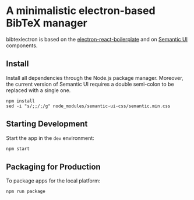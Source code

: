 # A minimalistic electron-based BibTeX manager

bibtexlectron is based on the [electron-react-boilerplate](https://github.com/electron-react-boilerplate/electron-react-boilerplate) and on [Semantic UI](https://react.semantic-ui.com/) components.


## Install

Install all dependencies through the Node.js package manager. Moreover, the current version of Semantic UI requires a double semi-colon to be replaced with a single one.

```
npm install
sed -i "s/;;/;/g" node_modules/semantic-ui-css/semantic.min.css
```


## Starting Development

Start the app in the `dev` environment:

```bash
npm start
```


## Packaging for Production

To package apps for the local platform:

```bash
npm run package
```

